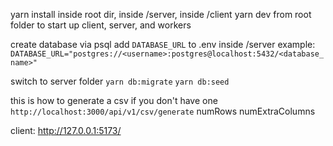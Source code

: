 yarn install inside root dir, inside /server, inside /client
yarn dev from root folder to start up client, server, and workers

create database via psql
add `DATABASE_URL` to .env inside /server
example: `DATABASE_URL="postgres://<username>:postgres@localhost:5432/<database_name>"`

switch to server folder
`yarn db:migrate`
`yarn db:seed`

this is how to generate a csv if you don't have one
`http://localhost:3000/api/v1/csv/generate`
numRows
numExtraColumns

client: http://127.0.0.1:5173/

